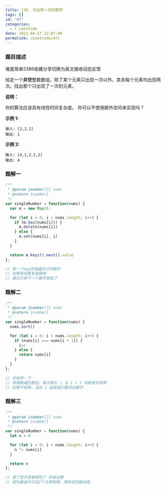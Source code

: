 ```yaml
---
title: 136. 只出现一次的数字
tags: []
id: "47"
categories:
  - - LeetCode
date: 2022-04-27 22:07:00
permalink: /LeetCode/47/
---
```


### 题目描述

难度简单2386收藏分享切换为英文接收动态反馈

给定一个**非空**整数数组，除了某个元素只出现一次以外，其余每个元素均出现两次。找出那个只出现了一次的元素。

**说明：**

你的算法应该具有线性时间复杂度。 你可以不使用额外空间来实现吗？

**示例 1:**

```
输入: [2,2,1]
输出: 1

```

<!--more-->

**示例 2:**

```
输入: [4,1,2,1,2]
输出: 4
```

### 题解一

```jsx
/**
 * @param {number[]} nums
 * @return {number}
 */
var singleNumber = function(nums) {
  var m = new Map();

  for (let i = 0; i < nums.length; i++) {
    if (m.has(nums[i])) {
      m.delete(nums[i])
    } else {
      m.set(nums[i], i)
    }
  }

  return m.keys().next().value
};

// 拿一个map存储遍历过的数字
// 如果发现重复就删掉
// 最后只剩下一个数字就是了
```

### 题解二

```jsx
/**
 * @param {number[]} nums
 * @return {number}
 */
var singleNumber = function(nums) {
  nums.sort()

  for (let i = 0; i < nums.length; i++) {
    if (nums[i] === nums[i + 1]) {
      i++
    } else {
      return nums[i]
    }
  }
};

// 先排序一下
// 按偶数遍历数组，每次索引 i 与 i + 1 判断是否相等
// 如果不相等，当前 i 就是我们要找到数字
```

### 题解三
```jsx
/**
 * @param {number[]} nums
 * @return {number}
 */
var singleNumber = function(nums) {
  let n = 0

  for (let i = 0; i < nums.length; i++) {
    n ^= nums[i]
  }

  return n
};

// 看了官方答案得知了 异或运算
// 因为数组中只会2个元素相等，用异或完解这题
```